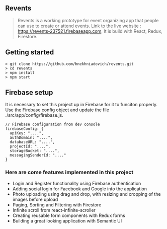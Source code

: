 ## Revents
> Revents is a working prototype for event organizing app that people can use to create or attend events. Link to the live website : https://revents-237521.firebaseapp.com. It is build with React, Redux, Firestore.
## Getting started
```
> git clone https://github.com/hnekhniadovich/revents.git
> cd revents
> npm install
> npm start
```
## Firebase setup
It is necessary to set this project up in Firebase for it to funciton properly. Use the Firebase config object and update the file ./src/app/config/firebase.js.
```
// Firebase configuration from dev console
firebaseConfig: {
  apiKey: "....",
  authDomain: "....",
  databaseURL: "....",
  projectId: "....",
  storageBucket: "....",
  messagingSenderId: "...."
}
```
### Here are come features implemented in this project

* Login and Register functionality using Firebase authentication
* Adding social login for Facebook and Google into the application
* Photo uploading using drag and drop, with resizing and cropping of the images before upload
* Paging, Sorting and Filtering with Firestore
* Infinite scroll from react-infinite-scroller
* Creating reusable form components with Redux forms
* Building a great looking application with Semantic UI
